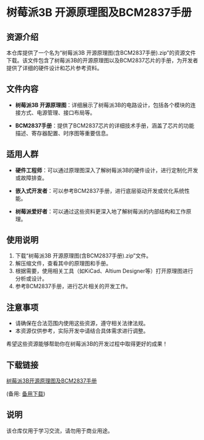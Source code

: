 # 树莓派3B 开源原理图及BCM2837手册

## 资源介绍

本仓库提供了一个名为“树莓派3B 开源原理图(含BCM2837手册).zip”的资源文件下载。该文件包含了树莓派3B的开源原理图以及BCM2837芯片的手册，为开发者提供了详细的硬件设计和芯片参考资料。

## 文件内容

- **树莓派3B 开源原理图**：详细展示了树莓派3B的电路设计，包括各个模块的连接方式、电源管理、接口布局等。
  
- **BCM2837手册**：提供了BCM2837芯片的详细技术手册，涵盖了芯片的功能描述、寄存器配置、时序图等重要信息。

## 适用人群

- **硬件工程师**：可以通过原理图深入了解树莓派3B的硬件设计，进行定制化开发或故障排查。
  
- **嵌入式开发者**：可以参考BCM2837手册，进行底层驱动开发或优化系统性能。

- **树莓派爱好者**：可以通过这些资料更深入地了解树莓派的内部结构和工作原理。

## 使用说明

1. 下载“树莓派3B 开源原理图(含BCM2837手册).zip”文件。
2. 解压缩文件，查看其中的原理图和手册。
3. 根据需要，使用相关工具（如KiCad、Altium Designer等）打开原理图进行分析或设计。
4. 参考BCM2837手册，进行芯片相关的开发工作。

## 注意事项

- 请确保在合法范围内使用这些资源，遵守相关法律法规。
- 本资源仅供参考，实际开发中请结合具体需求进行调整。

希望这些资源能够帮助你在树莓派3B的开发过程中取得更好的成果！

## 下载链接
[树莓派3B开源原理图及BCM2837手册](https://pan.quark.cn/s/2b889d9944b3) 

(备用: [备用下载](https://pan.baidu.com/s/1x6PAgauiqI-2TIoS7Ztimg?pwd=1234))

## 说明

该仓库仅用于学习交流，请勿用于商业用途。
